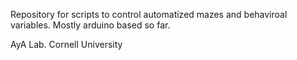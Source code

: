 Repository for scripts to control automatized mazes and behaviroal variables. Mostly arduino based so far. 

AyA Lab. Cornell University
